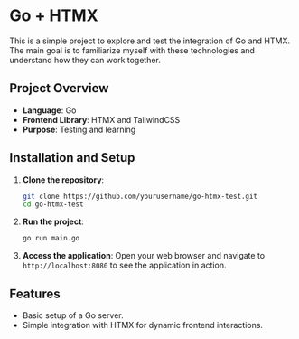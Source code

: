 # Go + HTMX

This is a simple project to explore and test the integration of Go and HTMX. The main goal is to familiarize myself with these technologies and understand how they can work together.

## Project Overview

- **Language**: Go
- **Frontend Library**: HTMX and TailwindCSS
- **Purpose**: Testing and learning

## Installation and Setup

1. **Clone the repository**:
    ```bash
    git clone https://github.com/yourusername/go-htmx-test.git
    cd go-htmx-test
    ```

2. **Run the project**:
    ```bash
    go run main.go
    ```

3. **Access the application**:
    Open your web browser and navigate to `http://localhost:8080` to see the application in action.

## Features

- Basic setup of a Go server.
- Simple integration with HTMX for dynamic frontend interactions.
